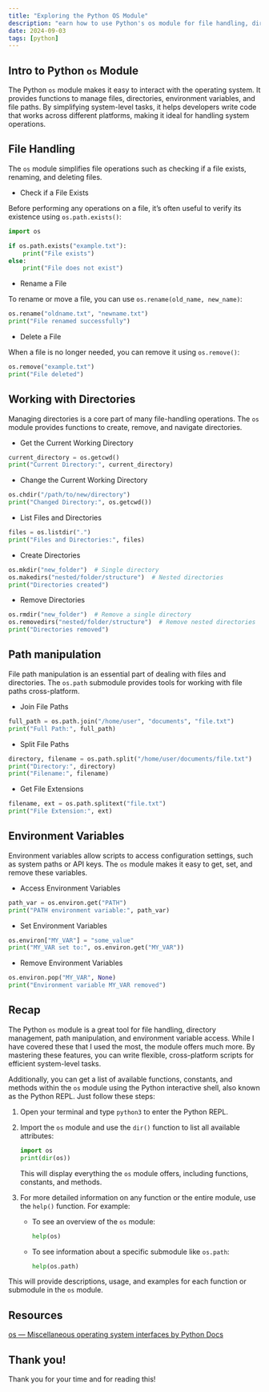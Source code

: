 ```yaml
---
title: "Exploring the Python OS Module"
description: "earn how to use Python's os module for file handling, directory management, path manipulation, and environment variables. Explore practical examples and tips."
date: 2024-09-03
tags: [python]
---
```


## Intro to Python `os` Module

The Python `os` module makes it easy to interact with the operating system. It provides functions to manage files, directories, environment variables, and file paths. By simplifying system-level tasks, it helps developers write code that works across different platforms, making it ideal for handling system operations.

## File Handling

The `os` module simplifies file operations such as checking if a file exists, renaming, and deleting files.

- Check if a File Exists

Before performing any operations on a file, it’s often useful to verify its existence using `os.path.exists()`:

```python
import os

if os.path.exists("example.txt"):
    print("File exists")
else:
    print("File does not exist")
```

- Rename a File

To rename or move a file, you can use `os.rename(old_name, new_name)`:

```python
os.rename("oldname.txt", "newname.txt")
print("File renamed successfully")
```

- Delete a File

When a file is no longer needed, you can remove it using `os.remove()`:

```python
os.remove("example.txt")
print("File deleted")
```

## Working with Directories

Managing directories is a core part of many file-handling operations. The `os` module provides functions to create, remove, and navigate directories.

- Get the Current Working Directory

```python
current_directory = os.getcwd()
print("Current Directory:", current_directory)
```

- Change the Current Working Directory

```python
os.chdir("/path/to/new/directory")
print("Changed Directory:", os.getcwd())
```

- List Files and Directories

```python
files = os.listdir(".")
print("Files and Directories:", files)
```

- Create Directories

```python
os.mkdir("new_folder")  # Single directory
os.makedirs("nested/folder/structure")  # Nested directories
print("Directories created")
```

- Remove Directories

```python
os.rmdir("new_folder")  # Remove a single directory
os.removedirs("nested/folder/structure")  # Remove nested directories
print("Directories removed")
```

## Path manipulation

File path manipulation is an essential part of dealing with files and directories. The `os.path` submodule provides tools for working with file paths cross-platform.

- Join File Paths

```python
full_path = os.path.join("/home/user", "documents", "file.txt")
print("Full Path:", full_path)
```

- Split File Paths

```python
directory, filename = os.path.split("/home/user/documents/file.txt")
print("Directory:", directory)
print("Filename:", filename)
```

- Get File Extensions

```python
filename, ext = os.path.splitext("file.txt")
print("File Extension:", ext)
```

## Environment Variables

Environment variables allow scripts to access configuration settings, such as system paths or API keys. The `os` module makes it easy to get, set, and remove these variables.

- Access Environment Variables

```python
path_var = os.environ.get("PATH")
print("PATH environment variable:", path_var)
```

- Set Environment Variables

```python
os.environ["MY_VAR"] = "some_value"
print("MY_VAR set to:", os.environ.get("MY_VAR"))
```

- Remove Environment Variables

```python
os.environ.pop("MY_VAR", None)
print("Environment variable MY_VAR removed")
```

## Recap

The Python `os` module is a great tool for file handling, directory management, path manipulation, and environment variable access. While I have covered these that I used the most, the module offers much more. By mastering these features, you can write flexible, cross-platform scripts for efficient system-level tasks.

Additionally, you can get a list of available functions, constants, and methods within the `os` module using the Python interactive shell, also known as the Python REPL. Just follow these steps:

1. Open your terminal and type `python3` to enter the Python REPL.
2. Import the `os` module and use the `dir()` function to list all available attributes:

   ```python
   import os
   print(dir(os))
   ```

   This will display everything the `os` module offers, including functions, constants, and methods.

3. For more detailed information on any function or the entire module, use the `help()` function. For example:
   - To see an overview of the `os` module:
     ```python
     help(os)
     ```
   - To see information about a specific submodule like `os.path`:
     ```python
     help(os.path)
     ```

This will provide descriptions, usage, and examples for each function or submodule in the `os` module.

## Resources

[os — Miscellaneous operating system interfaces by Python Docs](https://docs.python.org/3/library/os.html)

## Thank you!

Thank you for your time and for reading this!
